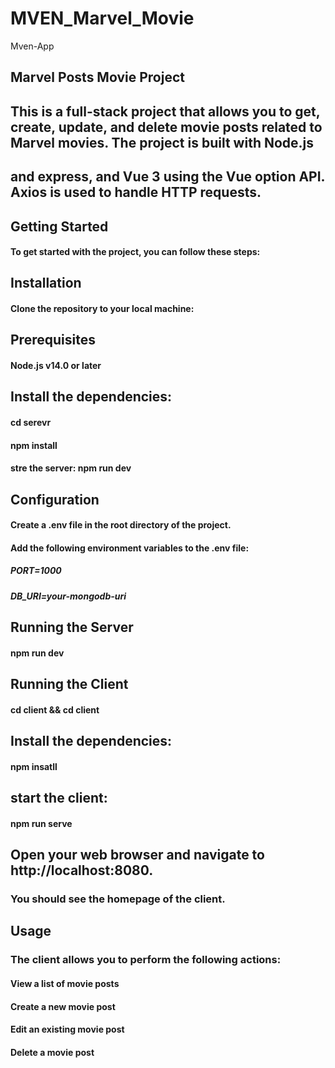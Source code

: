 # MVEN_Marvel_Movie
Mven-App


## Marvel Posts Movie Project
## This is a full-stack project that allows you to get, create, update, and delete movie posts related to Marvel movies. The project is built with Node.js
## and express, and Vue 3 using the Vue option API. Axios is used to handle HTTP requests.

## Getting Started
#### To get started with the project, you can follow these steps:


## Installation

#### Clone the repository to your local machine:

## Prerequisites
#### Node.js v14.0 or later


## Install the dependencies:

#### cd serevr 
#### npm install
#### stre the server: npm run dev


## Configuration

#### Create a .env file in the root directory of the project.

#### Add the following environment variables to the .env file:

##### PORT=1000

##### DB_URI=your-mongodb-uri


## Running the Server

#### npm run dev

## Running the Client

#### cd client && cd client

## Install the dependencies:

#### npm insatll

## start the client:

#### npm run serve

## Open your web browser and navigate to http://localhost:8080.

### You should see the homepage of the client.


## Usage
### The client allows you to perform the following actions:

#### View a list of movie posts
#### Create a new movie post
#### Edit an existing movie post
#### Delete a movie post
